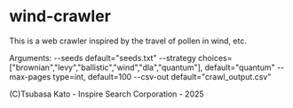 # wind-crawler
This is a web crawler inspired by the travel of pollen in wind, etc.

Arguments:
  --seeds default="seeds.txt"
  --strategy choices=["brownian","levy","ballistic","wind","dla","quantum"],
                   default="quantum"
  --max-pages type=int, default=100
  --csv-out default="crawl_output.csv"

(C)Tsubasa Kato - Inspire Search Corporation - 2025
